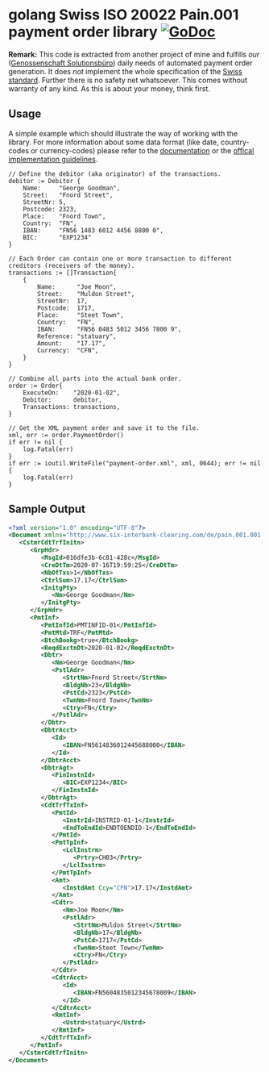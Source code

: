 # golang Swiss ISO 20022 Pain.001 payment order library [![GoDoc](https://godoc.org/github.com/72nd/go-iso20022-pain001?status.svg)](https://godoc.org/github.com/72nd/go-iso20022-pain001)

**Remark:** This code is extracted from another project of mine and fulfills _our_ ([Genossenschaft Solutionsbüro](https://buero.io)) daily needs of automated payment order generation. It does _not_ implement the whole specification of the [Swiss standard](https://www.six-group.com/interbank-clearing/dam/downloads/en/standardization/iso/swiss-recommendations/implementation-guidelines-ct.pdf). Further there is no safety net whatsoever. This comes without warranty of any kind. As this is about your money, think first. 

## Usage

A simple example which should illustrate the way of working with the library. For more information about some data format (like date, country-codes or currency-codes) please refer to the [documentation]() or the [offical implementation guidelines](https://www.six-group.com/interbank-clearing/dam/downloads/en/standardization/iso/swiss-recommendations/implementation-guidelines-ct.pdf).

```golang
// Define the debitor (aka originator) of the transactions.
debitor := Debitor {
	Name:     "George Goodman",
	Street:   "Fnord Street",
	StreetNr: 5,
	Postcode: 2323,
	Place:    "Fnord Town",
	Country:  "FN",
	IBAN:     "FN56 1483 6012 4456 8800 0",
	BIC:      "EXP1234"
}

// Each Order can contain one or more transaction to different creditors (receivers of the money).
transactions := []Transaction{
	{
		Name:      "Joe Moon",
		Street:    "Muldon Street",
		StreetNr:  17,
		Postcode:  1717,
		Place:     "Steet Town",
		Country:   "FN",
		IBAN:      "FN56 0483 5012 3456 7800 9",
		Reference: "statuary",
		Amount:    "17.17",
		Currency:  "CFN",
	}
}

// Combine all parts into the actual bank order.
order := Order{
	ExecuteOn:    "2020-01-02",
	Debitor:      debitor,
	Transactions: transactions,
}

// Get the XML payment order and save it to the file.
xml, err := order.PaymentOrder()
if err != nil {
	log.Fatal(err)
}
if err := ioutil.WriteFile("payment-order.xml", xml, 0644); err != nil {
	log.Fatal(err)
}
```


## Sample Output

```xml
<?xml version="1.0" encoding="UTF-8"?>
<Document xmlns="http://www.six-interbank-clearing.com/de/pain.001.001.03.ch.02.xsd" xmlns:xsi="http://www.w3.org/2001/XMLSchema-instance" xsi:schemaLocation="http://www.six-interbank-clearing.com/de/pain.001.001.03.ch.02.xsd  pain.001.001.03.ch.02.xsd">
   <CstmrCdtTrfInitn>
      <GrpHdr>
         <MsgId>016dfe3b-6c81-428c</MsgId>
         <CreDtTm>2020-07-16T19:59:25</CreDtTm>
         <NbOfTxs>1</NbOfTxs>
         <CtrlSum>17.17</CtrlSum>
         <InitgPty>
            <Nm>George Goodman</Nm>
         </InitgPty>
      </GrpHdr>
      <PmtInf>
         <PmtInfId>PMTINFID-01</PmtInfId>
         <PmtMtd>TRF</PmtMtd>
         <BtchBookg>true</BtchBookg>
         <ReqdExctnDt>2020-01-02</ReqdExctnDt>
         <Dbtr>
            <Nm>George Goodman</Nm>
            <PstlAdr>
               <StrtNm>Fnord Street</StrtNm>
               <BldgNb>23</BldgNb>
               <PstCd>2323</PstCd>
               <TwnNm>Fnord Town</TwnNm>
               <Ctry>FN</Ctry>
            </PstlAdr>
         </Dbtr>
         <DbtrAcct>
            <Id>
               <IBAN>FN5614836012445688000</IBAN>
            </Id>
         </DbtrAcct>
         <DbtrAgt>
            <FinInstnId>
               <BIC>EXP1234</BIC>
            </FinInstnId>
         </DbtrAgt>
         <CdtTrfTxInf>
            <PmtId>
               <InstrId>INSTRID-01-1</InstrId>
               <EndToEndId>ENDTOENDID-1</EndToEndId>
            </PmtId>
            <PmtTpInf>
               <LclInstrm>
                  <Prtry>CH03</Prtry>
               </LclInstrm>
            </PmtTpInf>
            <Amt>
               <InstdAmt Ccy="CFN">17.17</InstdAmt>
            </Amt>
            <Cdtr>
               <Nm>Joe Moon</Nm>
               <PstlAdr>
                  <StrtNm>Muldon Street</StrtNm>
                  <BldgNb>17</BldgNb>
                  <PstCd>1717</PstCd>
                  <TwnNm>Steet Town</TwnNm>
                  <Ctry>FN</Ctry>
               </PstlAdr>
            </Cdtr>
            <CdtrAcct>
               <Id>
                  <IBAN>FN5604835012345678009</IBAN>
               </Id>
            </CdtrAcct>
            <RmtInf>
               <Ustrd>statuary</Ustrd>
            </RmtInf>
         </CdtTrfTxInf>
      </PmtInf>
   </CstmrCdtTrfInitn>
</Document>
```

